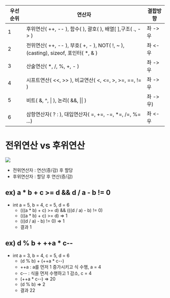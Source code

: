 |우선순위|연산자|결합방향|
|------|---|---|
|1|후위연산( ++, -- ), 함수( ), 괄호( ), 배열[ ],구조( ., -> )|좌 -> 우|
|2|전위연산( ++, -- ), 부호( +, - ), NOT( !, ~ ), (casting), sizeof, 포인터( *, & )|좌 <- 우|
|3|산술연산( *, /, %, +, - )|좌 -> 우|
|4|시프트연산( <<, >> ), 비교연산( <, <=, >, >=, ==, != )|좌 -> 우|
|5|비트( &, ^, \| ), 논리( &&, \|\| )|좌 -> 우)|
|6|삼항연산자( ? : ), 대입연산자( =, +=, -=, *=, /=, %= ...)|좌 <- 우|

# 전위연산 vs 후위연산

<img src="https://img1.daumcdn.net/thumb/R1280x0/?scode=mtistory2&fname=https%3A%2F%2Fblog.kakaocdn.net%2Fdn%2FE9jhc%2FbtqFnE4f7Im%2FU2qgQ7w44dVOSq1Qd88KhK%2Fimg.png">

- 전위연산자 : 연산(증/감) 후 할당
- 후위연산자 : 할당 후 연산(증/감)

## ex) a * b + c >= d && d / a - b != 0
- int a = 5, b = 4, c = 5, d = 6
    - (((a * b) + c) >= d) && (((d / a) - b) != 0)
    - (((a * b) + c) >= d) => 1
    - (((d / a) - b) != 0) => 1
    - 결과 1

## ex) d % b + ++a * c--
- int a = 3, b = 4, c = 5, d = 6
    - (d % b) + (++a * c--)
    - ++a : a를 먼저 1 증가시키고 식 수행, a = 4
    - c-- : 식을 먼저 수행하고 1 감소, c = 4
    - (++a * c--) => 20
    - (d % b) => 2
    - 결과 22
